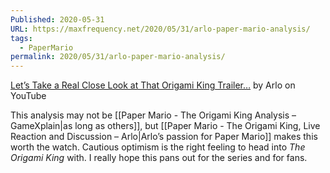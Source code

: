 ```yaml
---
Published: 2020-05-31
URL: https://maxfrequency.net/2020/05/31/arlo-paper-mario-analysis/
tags:
  - PaperMario
permalink: 2020/05/31/arlo-paper-mario-analysis/
---
```

[Let’s Take a Real Close Look at That Origami King Trailer…](https://www.youtube.com/watch?v=embLJZEjWkU) by Arlo on YouTube

This analysis may not be [[Paper Mario - The Origami King Analysis – GameXplain|as long as others]], but [[Paper Mario - The Origami King, Live Reaction and Discussion – Arlo|Arlo’s passion for Paper Mario]] makes this worth the watch. Cautious optimism is the right feeling to head into *The Origami King* with. I really hope this pans out for the series and for fans.
